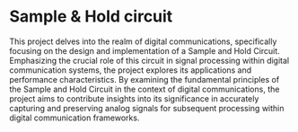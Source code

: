 # Sample & Hold circuit

This project delves into the realm of digital communications, specifically focusing on the design and implementation of a Sample and Hold Circuit. Emphasizing the crucial role of this circuit in signal processing within digital communication systems, the project explores its applications and performance characteristics. By examining the fundamental principles of the Sample and Hold Circuit in the context of digital communications, the project aims to contribute insights into its significance in accurately capturing and preserving analog signals for subsequent processing within digital communication frameworks.
